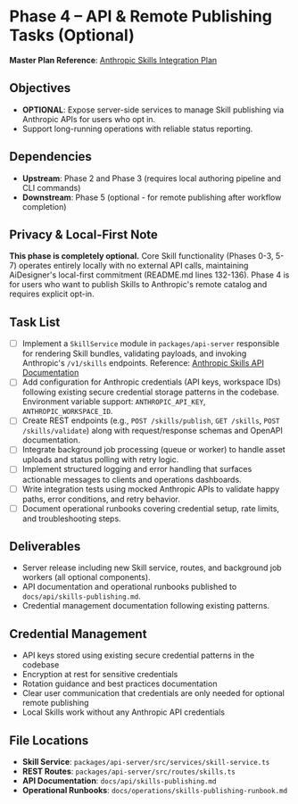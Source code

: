 # Phase 4 – API & Remote Publishing Tasks (Optional)

**Master Plan Reference**: [Anthropic Skills Integration Plan](../../plans/anthropic-skills-integration.md)

## Objectives

- **OPTIONAL**: Expose server-side services to manage Skill publishing via Anthropic APIs for users who opt in.
- Support long-running operations with reliable status reporting.

## Dependencies

- **Upstream**: Phase 2 and Phase 3 (requires local authoring pipeline and CLI commands)
- **Downstream**: Phase 5 (optional - for remote publishing after workflow completion)

## Privacy & Local-First Note

**This phase is completely optional.** Core Skill functionality (Phases 0-3, 5-7) operates entirely locally with no external API calls, maintaining AiDesigner's local-first commitment (README.md lines 132-136). Phase 4 is for users who want to publish Skills to Anthropic's remote catalog and requires explicit opt-in.

## Task List

- [ ] Implement a `SkillService` module in `packages/api-server` responsible for rendering Skill bundles, validating payloads, and invoking Anthropic's `/v1/skills` endpoints. Reference: [Anthropic Skills API Documentation](https://docs.anthropic.com/en/api/skills)
- [ ] Add configuration for Anthropic credentials (API keys, workspace IDs) following existing secure credential storage patterns in the codebase. Environment variable support: `ANTHROPIC_API_KEY`, `ANTHROPIC_WORKSPACE_ID`.
- [ ] Create REST endpoints (e.g., `POST /skills/publish`, `GET /skills`, `POST /skills/validate`) along with request/response schemas and OpenAPI documentation.
- [ ] Integrate background job processing (queue or worker) to handle asset uploads and status polling with retry logic.
- [ ] Implement structured logging and error handling that surfaces actionable messages to clients and operations dashboards.
- [ ] Write integration tests using mocked Anthropic APIs to validate happy paths, error conditions, and retry behavior.
- [ ] Document operational runbooks covering credential setup, rate limits, and troubleshooting steps.

## Deliverables

- Server release including new Skill service, routes, and background job workers (all optional components).
- API documentation and operational runbooks published to `docs/api/skills-publishing.md`.
- Credential management documentation following existing patterns.

## Credential Management

- API keys stored using existing secure credential patterns in the codebase
- Encryption at rest for sensitive credentials
- Rotation guidance and best practices documentation
- Clear user communication that credentials are only needed for optional remote publishing
- Local Skills work without any Anthropic API credentials

## File Locations

- **Skill Service**: `packages/api-server/src/services/skill-service.ts`
- **REST Routes**: `packages/api-server/src/routes/skills.ts`
- **API Documentation**: `docs/api/skills-publishing.md`
- **Operational Runbooks**: `docs/operations/skills-publishing-runbook.md`
